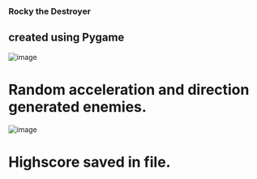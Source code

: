 ### Rocky the Destroyer 
## created using Pygame 
![image](https://user-images.githubusercontent.com/73838589/117190239-78be9400-addf-11eb-8504-edd8e16eccc4.png)
# Random acceleration and direction generated enemies.
![image](https://user-images.githubusercontent.com/73838589/117190366-9e4b9d80-addf-11eb-8ee2-da2dea1ed49a.png)
# Highscore saved in file.

